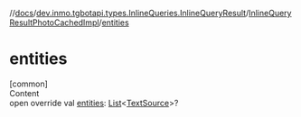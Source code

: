//[docs](../../../index.md)/[dev.inmo.tgbotapi.types.InlineQueries.InlineQueryResult](../index.md)/[InlineQueryResultPhotoCachedImpl](index.md)/[entities](entities.md)



# entities  
[common]  
Content  
open override val [entities](entities.md): [List](https://kotlinlang.org/api/latest/jvm/stdlib/kotlin.collections/-list/index.html)<[TextSource](../../dev.inmo.tgbotapi.CommonAbstracts/-text-source/index.md)>?  



